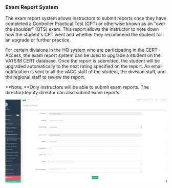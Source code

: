 ### Exam Report System
The exam report system allows instructors to submit reports once they have completed a Controller Practical Test (CPT) or otherwise known as an "over the shoulder" (OTS) exam. This report allows the instructor to note down how the student's CPT went and whether they recommend the student for an upgrade or further practice.

For certain divisions in the HQ system who are participating in the CERT-Access, the exam report system can be used to upgrade a student on the VATSIM CERT database. Once the report is submitted, the student will be upgraded automatically to the next rating specified on the report. An email notification is sent to all the vACC staff of the student, the division staff, and the regional staff to review the report.

**Note: **Only instructors will be able to submit exam reports. The director/deputy director can also submit exam reports.

![](/assets/ers1.PNG)